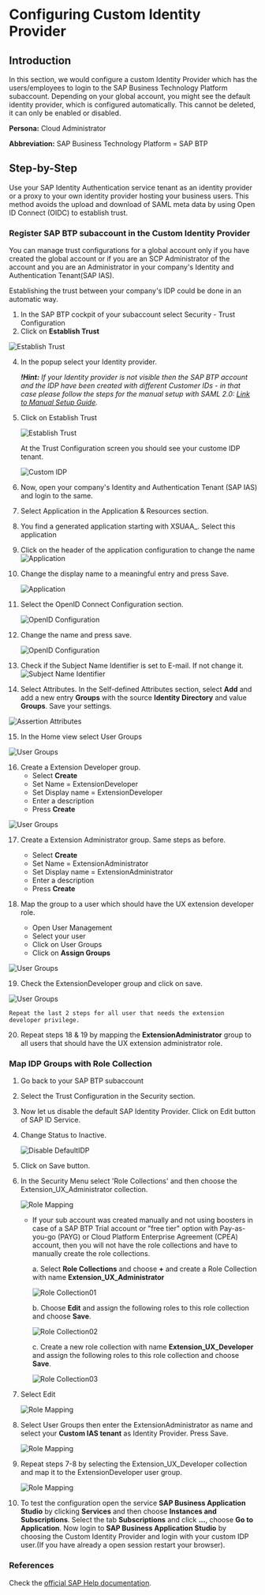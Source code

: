 # Configuring Custom Identity Provider

## Introduction

In this section, we would configure a custom Identity Provider which has the users/employees to login to the SAP Business Technology Platform subaccount.
Depending on your global account, you might see the default identity provider, which is configured automatically. This cannot be deleted, it can only be enabled or disabled. 

**Persona:** Cloud Administrator

**Abbreviation:** SAP Business Technology Platform = SAP BTP


## Step-by-Step

Use your SAP Identity Authentication service tenant as an identity provider or a proxy to your own identity provider hosting your business users. This method avoids the upload and download of SAML meta data by using Open ID Connect (OIDC) to establish trust.

### Register SAP BTP subaccount in the Custom Identity Provider

You can manage trust configurations for a global account only if you have created the global account or if you are an SCP Administrator of the account and you are an Administrator in your company's Identity and Authentication Tenant(SAP IAS).

Establishing the trust between your company's IDP could be done in an automatic way.
1. In the  SAP BTP cockpit of your subaccount select Security - Trust Configuration 
2. Click on **Establish Trust**

![Establish Trust](./images/CustIDP_AutoTrust.png)

4. In the popup select your Identity provider.

   ***!Hint:** If your Identity provider is not visible then the SAP BTP account and the IDP have been created with different Customer IDs - in that case please follow the steps for the manual setup with SAML 2.0: [Link to Manual Setup Guide](./README.md).*

5. Click on Establish Trust

   ![Establish Trust](./images/CustIDP_EstablishTrust.png)

    At the Trust Configuration screen you should see your custome IDP tenant.

   ![Custom IDP](./images/CustIDP_Tenant.png)

6. Now, open your company's Identity and Authentication Tenant (SAP IAS) and login to the same.
7. Select Application in the Application & Resources section.
8. You find a generated application starting with XSUAA_. Select this application
9. Click on the header of the application configuration to change the name 
     ![Application](./images/CustIDP_AutoApplication.png)

10. Change the display name to a meaningful entry and press Save.
    
     ![Application](./images/CustIDP_changeApplicationName.png)

11. Select the OpenID Connect Configuration section.

    ![OpenID Configuration](./images/CustIDP_openId1.png)
12. Change the name and press save.


    ![OpenID Configuration](./images/CustIDP_openId.png)

13. Check if the Subject Name Identifier is set to E-mail. If not change it.
    ![Subject Name Identifier](./images/CustIDP_subjectName.png) 

14. Select Attributes. In the Self-defined Attributes section, select **Add** and add a new entry **Groups** with the source **Identity Directory** and value **Groups**. Save your settings. 
    
   ![Assertion Attributes](./images/CustIDP-addAssertion.png) 



15. In the Home view select User Groups

   ![User Groups](./images/CustIDP-addGroups.png)

16. Create a Extension Developer group. 
    * Select **Create**
    * Set Name = ExtensionDeveloper
    * Set Display name = ExtensionDeveloper
    * Enter a description
    * Press **Create**

   ![User Groups](./images/CustIDP-addGroups2.png)


17. Create a Extension Administrator group. Same steps as before.     
     * Select **Create**
     * Set Name = ExtensionAdministrator
     * Set Display name = ExtensionAdministrator
     * Enter a description
     * Press **Create**
  
18. Map the group to a user which should have the UX extension developer role. 
    * Open User Management
    * Select your user  
    * Click on User Groups
    * Click on **Assign Groups**
   
   ![User Groups](./images/CustIDP-assertGroup.png)

19. Check the ExtensionDeveloper group and click on save.
   
   ![User Groups](./images/CustIDP-assertGroup2.png)

    Repeat the last 2 steps for all user that needs the extension developer privilege.

20. Repeat steps 18 & 19 by mapping the **ExtensionAdministrator** group to all users that should have the UX extension administrator role. 

### Map IDP Groups with Role Collection

1. Go back to your SAP BTP subaccount
2. Select the Trust Configuration in the Security section.
3. Now let us disable the default SAP Identity Provider. Click on Edit button of SAP ID Service.
4.  Change Status to Inactive.

    ![Disable DefaultIDP](./images/CustIDP-disableDefaultIDP.png)
5.  Click on Save button.

6. In the Security Menu select 'Role Collections' and then choose the Extension\_UX\_Administrator collection.
   
   ![Role Mapping](./images/CustIDP_RoleMapping1a.png)
   
   - If your sub account was created manually and not using boosters in case of a  SAP BTP Trial account or "free tier" option with Pay-as-you-go (PAYG) or Cloud Platform Enterprise Agreement (CPEA) account, then you will not have the role collections and have to manually create the role collections. 
      
      a. Select **Role Collections** and choose **+** and create a Role Collection with name **Extension\_UX\_Administrator** 

        ![Role Collection01](./images/createRoleCollection.png)
      
      b. Choose **Edit** and assign the following roles to this role collection and choose **Save**.

        ![Role Collection02](./images/createRoleCollection02.png)
     
      c. Create a new role collection with name **Extension_UX_Developer** and assign the following roles to this role collection and choose **Save**. 

        ![Role Collection03](./images/createRoleCollection03.png)

7. Select Edit

   ![Role Mapping](./images/CustIDP_RoleMapping2a.png)

8. Select User Groups then enter the ExtensionAdministrator as name and select your **Custom IAS tenant** as Identity Provider. Press Save.

   ![Role Mapping](./images/CustIDP_RoleMapping3a.png)

9. Repeat steps 7-8 by selecting the Extension_UX_Developer collection and map it to the ExtensionDeveloper user group.

   ![Role Mapping](./images/CustIDP_RoleMapping4a.png)   

10. To test the configuration open the service **SAP Business Application Studio** by clicking **Services** and then choose **Instances and Subscriptions**. Select the tab **Subscriptions** and click **...**, choose **Go to Application**. Now login to **SAP Business Application Studio** by choosing the Custom Identity Provider and login with your custom IDP user.(If you have already a open session restart your browser).


### References
Check the [official SAP Help documentation](https://help.sap.com/viewer/65de2977205c403bbc107264b8eccf4b/Cloud/en-US/161f8f0cfac64c4fa2d973bc5f08a894.html).
    


